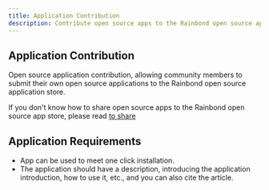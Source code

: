 ```yaml
---
title: Application Contribution
description: Contribute open source apps to the Rainbond open source app store
---
```


## Application Contribution

Open source application contribution, allowing community members to submit their own open source applications to the Rainbond open source application store.

If you don't know how to share open source apps to the Rainbond open source app store, please read [to share](/docs/how-to-guides/app-ops/app-store-manage/share-app)

## Application Requirements

- App can be used to meet one click installation.
- The application should have a description, introducing the application introduction, how to use it, etc., and you can also cite the article.